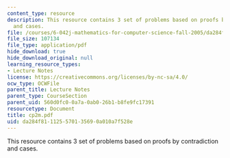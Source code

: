 ```yaml
---
content_type: resource
description: This resource contains 3 set of problems based on proofs by contradiction
  and cases.
file: /courses/6-042j-mathematics-for-computer-science-fall-2005/da284f811125570135690a010a7f528e_cp2m.pdf
file_size: 107134
file_type: application/pdf
hide_download: true
hide_download_original: null
learning_resource_types:
- Lecture Notes
license: https://creativecommons.org/licenses/by-nc-sa/4.0/
ocw_type: OCWFile
parent_title: Lecture Notes
parent_type: CourseSection
parent_uid: 560d0fc0-0a7a-0ab0-26b1-b8fe9fc17391
resourcetype: Document
title: cp2m.pdf
uid: da284f81-1125-5701-3569-0a010a7f528e
---
```

This resource contains 3 set of problems based on proofs by contradiction and cases.